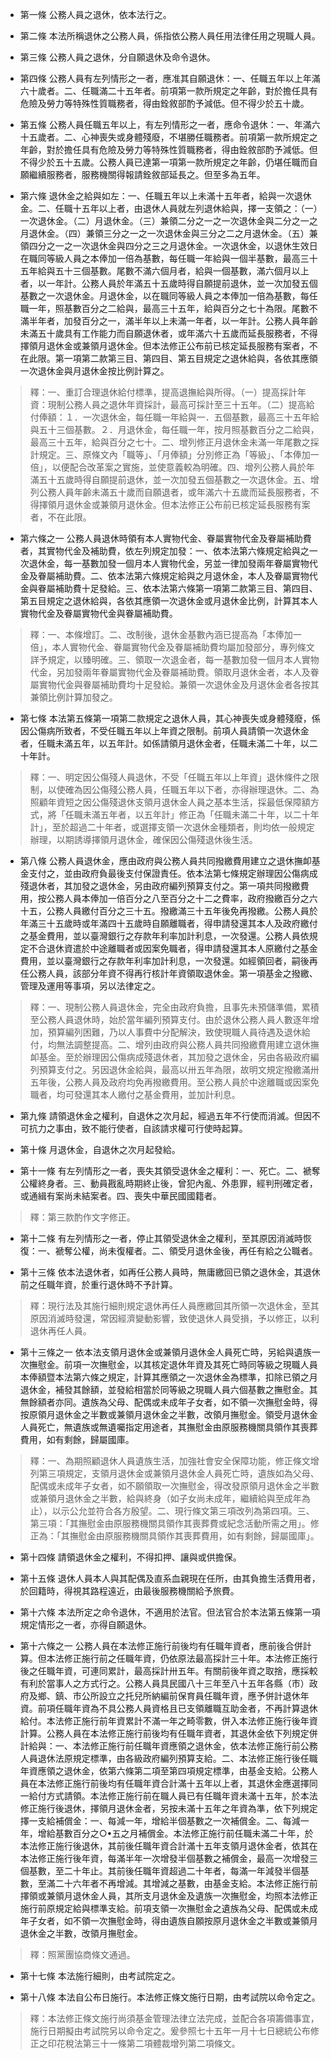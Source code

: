 * 第一條 公務人員之退休，依本法行之。

* 第二條 本法所稱退休之公務人員，係指依公務人員任用法律任用之現職人員。

* 第三條 公務人員之退休，分自願退休及命令退休。

* 第四條 公務人員有左列情形之一者，應准其自願退休：一、任職五年以上年滿六十歲者。二、任職滿二十五年者。前項第一款所規定之年齡，對於擔任具有危險及勞力等特殊性質職務者，得由銓敘部酌予減低。但不得少於五十歲。

* 第五條 公務人員任職五年以上，有左列情形之一者，應命令退休：一、年滿六十五歲者。二、心神喪失或身體殘廢，不堪勝任職務者。前項第一款所規定之年齡，對於擔任具有危險及勞力等特殊性質職務者，得由銓敘部酌予減低。但不得少於五十五歲。公務人員已達第一項第一款所規定之年齡，仍堪任職而自願繼續服務者，服務機關得報請銓敘部延長之。但至多為五年。

* 第六條 退休金之給與如左：一、任職五年以上未滿十五年者，給與一次退休金。二、任職十五年以上者，由退休人員就左列退休給與，擇一支領之：（一）一次退休金。（二）月退休金。（三）兼領二分之一之一次退休金與二分之一之月退休金。（四）兼領三分之一之一次退休金與三分之二之月退休金。（五）兼領四分之一之一次退休金與四分之三之月退休金。一次退休金，以退休生效日在職同等級人員之本俸加一倍為基數，每任職一年給與一個半基數，最高三十五年給與五十三個基數。尾數不滿六個月者，給與一個基數，滿六個月以上者，以一年計。公務人員於年滿五十五歲時得自願提前退休，並一次加發五個基數之一次退休金。月退休金，以在職同等級人員之本俸加一倍為基數，每任職一年，照基數百分之二給與，最高三十五年，給與百分之七十為限。尾數不滿半年者，加發百分之一，滿半年以上未滿一年者，以一年計。公務人員年齡未滿五十歲具有工作能力而自願退休者，或年滿六十五歲而延長服務者，不得擇領月退休金或兼領月退休金。但本法修正公布前已核定延長服務有案者，不在此限。第一項第二款第三目、第四目、第五目規定之退休給與，各依其應領一次退休金與月退休金按比例計算之。

> 釋：一、重訂合理退休給付標準，提高退撫給與所得。（一）提高採計年資：現制公務人員之退休年資採計，最高可採計至三十五年。（二）提高給付俸額：１．一次退休金，每任職一年給與一．五個基數，最高三十五年給與五十三個基數。２．月退休金，每任職一年，按月照基數百分之二給與，最高三十五年，給與百分之七十。二、增列修正月退休金未滿一年尾數之採計規定。三、原條文內「職等」、「月俸額」分別修正為「等級」、「本俸加一倍」，以便配合改革案之實施，並使意義較為明確。四、增列公務人員於年滿五十五歲時得自願提前退休，並一次加發五個基數之一次退休金。五、增列公務人員年齡未滿五十歲而自願退者，或年滿六十五歲而延長服務者，不得擇領月退休金或兼領月退休金。但本法修正公布前已核定延長服務有案者，不在此限。

* 第六條之一 公務人員退休時領有本人實物代金、眷屬實物代金及眷屬補助費者，其實物代金及補助費，依左列規定加發：一、依本法第六條規定給與之一次退休金，每一基數加發一個月本人實物代金，另並一律加發兩年眷屬實物代金及眷屬補助費。二、依本法第六條規定給與之月退休金，本人及眷屬實物代金與眷屬補助費十足發給。三、依本法第六條第一項第二款第三目、第四目、第五目規定之退休給與，各依其應領一次退休金或月退休金比例，計算其本人實物代金及眷屬實物代金與眷屬補助費。

> 釋：一、本條增訂。二、改制後，退休金基數內涵已提高為「本俸加一倍」，本人實物代金、眷屬實物代金及眷屬補助費均屬加發部分，專列條文詳予規定，以臻明確。三、領取一次退金者，每一基數加發一個月本人實物代金，另加發兩年眷屬實物代金及眷屬補助費。領取月退休金者，本人及眷屬實物代金與眷屬補助費均十足發給。兼領一次退休金及月退休金者各按其兼領比例計算加發之。

* 第七條 本法第五條第一項第二款規定之退休人員，其心神喪失或身體殘廢，係因公傷病所致者，不受任職五年以上年資之限制。前項人員請領一次退休金者，任職未滿五年，以五年計。如係請領月退休金者，任職未滿二十年，以二十年計。

> 釋：一、明定因公傷殘人員退休，不受「任職五年以上年資」退休條件之限制，以使確為因公傷殘公務人員，任職五年以下者，亦得辦理退休。二、為照顧年資短之因公傷殘退休支領月退休金人員之基本生活，採最低保障額方式，將「任職未滿五年者，以五年計」修正為「任職未滿二十年，以二十年計」，至於超過二十年者，或選擇支領一次退休金種類者，則均依一般規定辦理，以期誘導擇領月退休金，確保因公傷殘退休後生活。

* 第八條 公務人員退休金，應由政府與公務人員共同撥繳費用建立之退休撫卹基金支付之，並由政府負最後支付保證責任。依本法第七條規定辦理因公傷病成殘退休者，其加發之退休金，另由政府編列預算支付之。第一項共同撥繳費用，按公務人員本俸加一倍百分之八至百分之十二之費率，政府撥繳百分之六十五，公務人員繳付百分之三十五。撥繳滿三十五年後免再撥繳。公務人員於年滿三十五歲時或年滿四十五歲時自願離職者，得申請發還其本人及政府繳付之基金費用，並以臺灣銀行之存款年利率加計利息，一次發還。公務人員依規定不合退休資遣於中途離職者或因案免職者，得申請發還其本人原繳付之基金費用，並以臺灣銀行之存款年利率加計利息，一次發還。如經領回者，嗣後再任公務人員，該部分年資不得再行核計年資領取退休金。第一項基金之撥繳、管理及運用等事項，另以法律定之。

> 釋：一、現制公務人員退休金，完全由政府負擔，且事先未預儲準備，累積至公務人員退休時，始於當年編列預算支付。由於退休公務人員人數逐年增加，預算編列困難，乃以人事費中分配解決，致使現職人員待遇及退休給付，均無法調整提高。二、增列由政府與公務人員共同撥繳費用建立退休撫卹基金。至於辦理因公傷病成殘退休者，其加發之退休金，另由各級政府編列預算支付之。另因退休金給與，最高以卅五年為限，故明文規定撥繳滿卅五年後，公務人員及政府均免再撥繳費用。至公務人員於中途離職或因案免職者，均可發還其本人繳付之基金費用，並加計利息。

* 第九條 請領退休金之權利，自退休之次月起，經過五年不行使而消滅。但因不可抗力之事由，致不能行使者，自該請求權可行使時起算。

* 第十條 月退休金，自退休之次月起發給。

* 第十一條 有左列情形之一者，喪失其領受退休金之權利：一、死亡。二、褫奪公權終身者。三、動員戡亂時期終止後，曾犯內亂、外患罪，經判刑確定者，或通緝有案尚未結案者。四、喪失中華民國國籍者。

> 釋：第三款酌作文字修正。

* 第十二條 有左列情形之一者，停止其領受退休金之權利，至其原因消滅時恢復：一、褫奪公權，尚未復權者。二、領受月退休金後，再任有給之公職者。

* 第十三條 依本法退休者，如再任公務人員時，無庸繳回已領之退休金，其退休前之任職年資，於重行退休時不予計算。

> 釋：現行法及其施行細則規定退休再任人員應繳回其所領一次退休金，至其原因消滅時發還，常因經濟變動影響，致使退休人員受損，予以修正，以利退休再任人員。

* 第十三條之一 依本法支領月退休金或兼領月退休金人員死亡時，另給與遺族一次撫慰金。前項一次撫慰金，以其核定退休年資及其死亡時同等級之現職人員本俸額暨本法第六條之規定，計算其應領之一次退休金為標準，扣除已領之月退休金，補發其餘額，並發給相當於同等級之現職人員六個基數之撫慰金。其無餘額者亦同。遺族為父母、配偶或未成年子女者，如不領一次撫慰金時，得按原領月退休金之半數或兼領月退休金之半數，改領月撫慰金。領受月退休金人員死亡，無遺族或無遺囑指定用途者，其撫慰金由原服務機關具領作其喪葬費用，如有剩餘，歸屬國庫。

> 釋：一、為期照顧退休人員遺族生活，加強社會安全保障功能，修正條文增列第三項規定，支領月退休金或兼領月退休金人員死亡時，遺族如為父母、配偶或未成年子女者，如不願領取一次撫慰金，得改發原領月退休金之半數或兼領月退休金之半數，給與終身（如子女尚未成年，繼續給與至成年為止），以示公允並符合各方殷望。二、現行條文第三項改列為第四項。三、第三項：「其撫慰金由原服務機關具領作其喪葬費或紀念活動所需之用」。修正為：「其撫慰金由原服務機關具領作其喪葬費用，如有剩餘，歸屬國庫」。

* 第十四條 請領退休金之權利，不得扣押、讓與或供擔保。

* 第十五條 退休人員本人與其配偶及直系血親現在任所，由其負擔生活費用者，於回籍時，得視其路程遠近，由最後服務機關給予旅費。

* 第十六條 本法所定之命令退休，不適用於法官。但法官合於本法第五條第一項規定情形之一者，亦得自願退休。

* 第十六條之一 公務人員在本法修正施行前後均有任職年資者，應前後合併計算。但本法修正施行前之任職年資，仍依原法最高採計三十年。本法修正施行後之任職年資，可連同累計，最高採計卅五年。有關前後年資之取捨，應採較有利於當事人之方式行之。公務人員具民國八十三年至八十五年各縣（市）政府及鄉、鎮、市公所設立之托兒所納編前保育員任職年資，應予併計退休年資。前項任職年資為不具公務人員資格且已支領離職互助金者，不再計算退休給付。本法修正施行前年資累計不滿一年之畸零數，併入本法修正施行後年資計算。公務人員在本法修正施行前後均有任職年資者，其退休金依下列規定併計給與：一、本法修正施行前任職年資應領之退休金，依本法修正施行前公務人員退休法原規定標準，由各級政府編列預算支給。二、本法修正施行後任職年資應領之退休金，依第六條第二項至第四項規定標準，由基金支給。公務人員在本法修正施行前後均有任職年資合計滿十五年以上者，其退休金應選擇同一給付方式請領。本法修正施行前在職人員已有任職年資未滿十五年，於本法修正施行後退休，擇領月退休金者，另按未滿十五年之年資為準，依下列規定擇一支給補償金：一、每減一年，增給半個基數之一次補償金。二、每減一年，增給基數百分之○•五之月補償金。本法修正施行前任職未滿二十年，於本法修正施行後退休，其前後任職年資合計滿十五年支領月退休金者，依其在本法修正施行後年資，每滿半年一次增發半個基數之補償金，最高一次增發三個基數，至二十年止。其前後任職年資超過二十年者，每滿一年減發半個基數，至滿二十六年者不再增減。其增減之基數，由基金支給。本法修正施行前擇領或兼領月退休金人員，其所支月退休金及遺族一次撫慰金，均照本法修正施行前原規定給與標準支給。前項支領一次撫慰金之遺族為父母、配偶或未成年子女者，如不領一次撫慰金時，得由遺族自願按原月退休金之半數或兼領月退休金之半數，改領月撫慰金。

> 釋：照黨團協商條文通過。

* 第十七條 本法施行細則，由考試院定之。

* 第十八條 本法自公布日施行。本法修正條文施行日期，由考試院以命令定之。

> 釋：本法修正條文施行尚須基金管理法律立法完成，並配合各項籌備事宜，施行日期擬由考試院另以命令定之。爰參照七十五年一月十七日總統公布修正之印花稅法第三十一條第二項體裁增列第二項條文。

